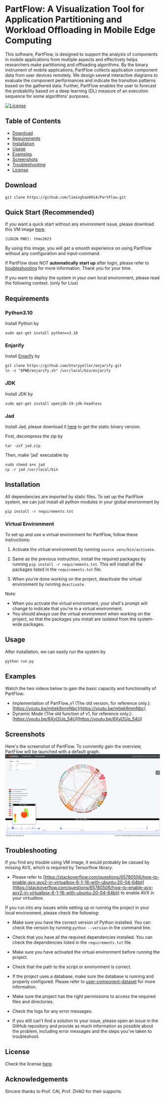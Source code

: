 # PartFlow: A Visualization Tool for Application Partitioning and Workload Offloading in Mobile Edge Computing
This software, PartFlow, is designed to support the analysis of components in mobile applications from multiple aspects and effectively helps researchers make partitioning and offloading algorithms. By the binary instrument of mobile applications, PartFlow collects application component data from user devices remotely. We design several interactive diagrams to evaluate the component performances and indicate the transition patterns based on the gathered data. Further, PartFlow enables the user to forecast the probability based on a deep learning (DL) measure of an execution sequence for some algorithms’ purposes. 

<!-- [![Build Status](https://travis-ci.com/username/project-title.svg?branch=master)](https://travis-ci.com/username/project-title) -->
[![License](http://img.shields.io/:license-mit-blue.svg)](https://github.com/liminghao0914/PartFlow/blob/master/LICENSE)

## Table of Contents
- [Download](#download)
- [Requirements](#requirements)
- [Installation](#installation)
- [Usage](#usage)
- [Examples](#examples)
- [Screenshots](#screenshots)
- [Troubleshooting](#troubleshooting)
- [License](#license)

## Download
    git clone https://github.com/liminghao0914/PartFlow.git

## Quick Start (Recommended)
If you want a quick start without any environment issue, please download this VM image [here](https://entuedu-my.sharepoint.com/:f:/g/personal/minghao002_e_ntu_edu_sg/Ekdvu5361TlGpSUhCfMaLO4BvvM2i9bbpoUvHwCvO2_gGw?e=cTNENa).

    [LOGIN PWD]: thms2023

By using this image, you will get a smooth experience on using PartFlow without any configuration and input-command. 

If PartFlow does NOT **automatically start up** after login, please refer to [troubleshooting](#troubleshooting) for more information. Thank you for your time.

If you want to deploy the system in your own local environment, please read the following context. (only for Liux)

## Requirements
### Python3.10
Install Python by

    sudo apt-get install python==3.10

### Enjarify
Install [Enjarify](https://github.com/Storyyeller/enjarify) by

    git clone https://github.com/Storyyeller/enjarify.git
    ln -s "$PWD/enjarify.sh" /usr/local/bin/enjarify

### JDK
Install JDK by

    sudo apt-get install openjdk-19-jdk-headless

### Jad
Install Jad, please download it [here](http://www.javadecompilers.com/jad) to get the static binary version. 

First, decompress the zip by

    tar -zxf jad.zip

Then, make 'jad' executable by

    sudo chmod a+x jad
    cp -r jad /usr/local/bin

## Installation
All dependencies are imported by static files. To set up the PartFlow system, we can just install all python modules in your global envrionment by

    pip install -r requirements.txt

### Virtual Environment

To set up and use a virtual environment for PartFlow, follow these instructions:

1. Activate the virtual environment by running `source venv/bin/activate`.

2. Same as the previous instruction, install the required packages by running `pip install -r requirements.txt`. This will install all the packages listed in the `requirements.txt` file.

3. When you're done working on the project, deactivate the virtual environment by running `deactivate`.

Note:
- When you activate the virtual environment, your shell's prompt will change to indicate that you're in a virtual environment.
- You should always use the virtual environment when working on the project, so that the packages you install are isolated from the system-wide packages.

## Usage
After installation, we can easily run the system by

    python run.py
    
## Examples
Watch the two videos below to gain the basic capacity and functionality of PartFlow:
- Implementation of PartFlow_v1 (The old version, for reference only.): [https://youtu.be/mtjek9mmNbc](https://youtu.be/mtjek9mmNbc)
- Dynamic Mode (The old function of v1, for reference only.): [https://youtu.be/6Xyl2Uq_54U](https://youtu.be/6Xyl2Uq_54U)

## Screenshots
Here's the screenshot of PartFlow. To conviently gain the overview, PartFlow will be launched with a default graph.
![Default Graph](https://github.com/liminghao0914/PartFlow/blob/master/screenshots/overview_defaultgrpah.png)

## Troubleshooting
If you find any trouble using VM image, it would probably be casued by missing AVX, which is required by Tensorflow library.
- Please refer to [https://stackoverflow.com/questions/65780506/how-to-enable-avx-avx2-in-virtualbox-6-1-16-with-ubuntu-20-04-64bit](https://stackoverflow.com/questions/65780506/how-to-enable-avx-avx2-in-virtualbox-6-1-16-with-ubuntu-20-04-64bit) to enable AVX in your virtualbox.

If you run into any issues while setting up or running the project in your local environment, please check the following:

- Make sure you have the correct version of Python installed. You can check the version by running `python --version` in the command line.

- Check that you have all the required dependencies installed. You can check the dependencies listed in the `requirements.txt` file.

- Make sure you have activated the virtual environment before running the project.

- Check that the path to the script or environment is correct.

- If the project uses a database, make sure the database is running and properly configured. Please refer to [user-component-dataset](https://github.com/liminghao0914/user-component-dataset) for more information.

- Make sure the project has the right permissions to access the required files and directories.

- Check the logs for any error messages.

- If you still can't find a solution to your issue, please open an issue in the GitHub repository and provide as much information as possible about the problem, including error messages and the steps you've taken to troubleshoot.

## License
Check the license [here](https://github.com/liminghao0914/PartFlow/blob/master/LICENSE).

## Acknowledgements
Sincere thanks to Prof. CAI, Prof. ZHAO for their supports.
